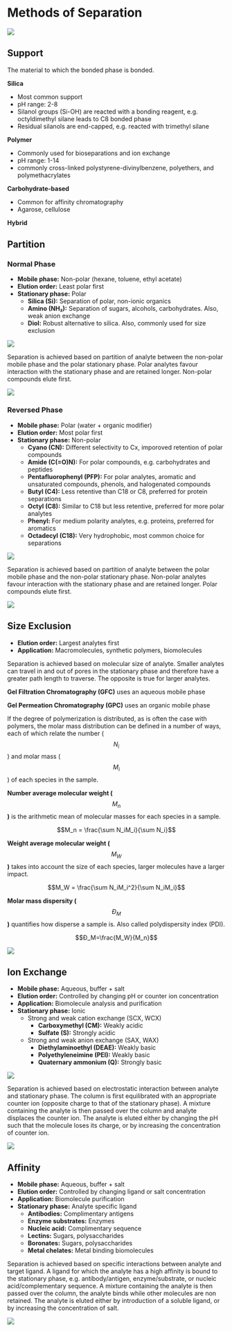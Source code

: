 # Methods of Separation

![](<../../../.gitbook/assets/process - chromatography.png>)

## Support

The material to which the bonded phase is bonded.

**Silica**

* Most common support
* pH range: 2-8
* Silanol groups (Si-OH) are reacted with a bonding reagent, e.g. octyldimethyl silane leads to C8 bonded phase
* Residual silanols are end-capped, e.g. reacted with trimethyl silane

**Polymer**

* Commonly used for bioseparations and ion exchange
* pH range: 1-14
* commonly cross-linked polystyrene-divinylbenzene, polyethers, and polymethacrylates

**Carbohydrate-based**

* Common for affinity chromatography
* Agarose, cellulose

**Hybrid**

## Partition

### Normal Phase

* **Mobile phase:** Non-polar (hexane, toluene, ethyl acetate)
* **Elution order:** Least polar first
* **Stationary phase:** Polar
  * **Silica (Si):** Separation of polar, non-ionic organics
  * **Amino (NH₂):** Separation of sugars, alcohols, carbohydrates. Also, weak anion exchange
  * **Diol:** Robust alternative to silica. Also, commonly used for size exclusion

![](<../../../.gitbook/assets/process - separation - normal - bonded.png>)

Separation is achieved based on partition of analyte between the non-polar mobile phase and the polar stationary phase. Polar analytes favour interaction with the stationary phase and are retained longer. Non-polar compounds elute first.

![](<../../../.gitbook/assets/separation - normal (1).png>)

### Reversed Phase

* **Mobile phase:** Polar (water + organic modifier)
* **Elution order:** Most polar first
* **Stationary phase:** Non-polar
  * **Cyano (CN):** Different selectivity to Cx, imporoved retention of polar compounds
  * **Amide (C(=O)N):** For polar compounds, e.g. carbohydrates and peptides
  * **Pentafluorophenyl (PFP):** For polar analytes, aromatic and unsaturated compounds, phenols, and halogenated compounds
  * **Butyl (C4):** Less retentive than C18 or C8, preferred for protein separations
  * **Octyl (C8):** Similar to C18 but less retentive, preferred for more polar analytes
  * **Phenyl:** For medium polarity analytes, e.g. proteins, preferred for aromatics
  * **Octadecyl (C18):** Very hydrophobic, most common choice for separations

![](<../../../.gitbook/assets/process - separation - reversed - bonded.png>)

Separation is achieved based on partition of analyte between the polar mobile phase and the non-polar stationary phase. Non-polar analytes favour interaction with the stationary phase and are retained longer. Polar compounds elute first.

![](<../../../.gitbook/assets/separation - reversed (1).png>)

## Size Exclusion

* **Elution order:** Largest analytes first
* **Application:** Macromolecules, synthetic polymers, biomolecules

Separation is achieved based on molecular size of analyte. Smaller analytes can travel in and out of pores in the stationary phase and therefore have a greater path length to traverse. The opposite is true for larger analytes.

**Gel Filtration Chromatography (GFC)** uses an aqueous mobile phase

**Gel Permeation Chromatography (GPC)** uses an organic mobile phase

If the degree of polymerization is distributed, as is often the case with polymers, the molar mass distribution can be defined in a number of ways, each of which relate the number ($$N_i$$) and molar mass ($$M_i$$) of each species in the sample.

**Number average molecular weight (**$$M_n$$**)** is the arithmetic mean of molecular masses for each species in a sample.

$$M_n = \frac{\sum N_iM_i}{\sum N_i}$$

**Weight average molecular weight (**$$M_W$$**)** takes into account the size of each species, larger molecules have a larger impact.

$$M_W = \frac{\sum N_iM_i^2}{\sum N_iM_i}$$

**Molar mass dispersity (**$$Đ_M$$**)** quantifies how disperse a sample is. Also called polydispersity index (PDI).

$$Đ_M=\frac{M_W}{M_n}$$

![](<../../../.gitbook/assets/separation - sec.png>)

## Ion Exchange

* **Mobile phase:** Aqueous, buffer + salt
* **Elution order:** Controlled by changing pH or counter ion concentration
* **Application:** Biomolecule analysis and purification
* **Stationary phase:** Ionic
  * Strong and weak cation exchange (SCX, WCX)
    * **Carboxymethyl (CM):** Weakly acidic
    * **Sulfate (S):** Strongly acidic
  * Strong and weak anion exchange (SAX, WAX)
    * **Diethylaminoethyl (DEAE):** Weakly basic
    * **Polyethyleneimine (PEI):** Weakly basic
    * **Quaternary ammonium (Q):** Strongly basic

![](<../../../.gitbook/assets/process - separation - iex - bonded.png>)

Separation is achieved based on electrostatic interaction between analyte and stationary phase. The column is first equilibrated with an appropriate counter ion (opposite charge to that of the stationary phase). A mixture containing the analyte is then passed over the column and analyte displaces the counter ion. The analyte is eluted either by changing the pH such that the molecule loses its charge, or by increasing the concentration of counter ion.

![](<../../../.gitbook/assets/separation - iex.png>)

## Affinity

* **Mobile phase:** Aqueous, buffer + salt
* **Elution order:** Controlled by changing ligand or salt concentration
* **Application:** Biomolecule purification
* **Stationary phase:** Analyte specific ligand
  * **Antibodies:** Complimentary antigens
  * **Enzyme substrates:** Enzymes
  * **Nucleic acid:** Complimentary sequence
  * **Lectins:** Sugars, polysaccharides
  * **Boronates:** Sugars, polysaccharides
  * **Metal chelates:** Metal binding biomolecules

Separation is achieved based on specific interactions between analyte and target ligand. A ligand for which the analyte has a high affinity is bound to the stationary phase, e.g. antibody/antigen, enzyme/substrate, or nucleic acid/complementary sequence. A mixture containing the analyte is then passed over the column, the analyte binds while other molecules are non retained. The analyte is eluted either by introduction of a soluble ligand, or by increasing the concentration of salt.

![](<../../../.gitbook/assets/separation - affinity.png>)

